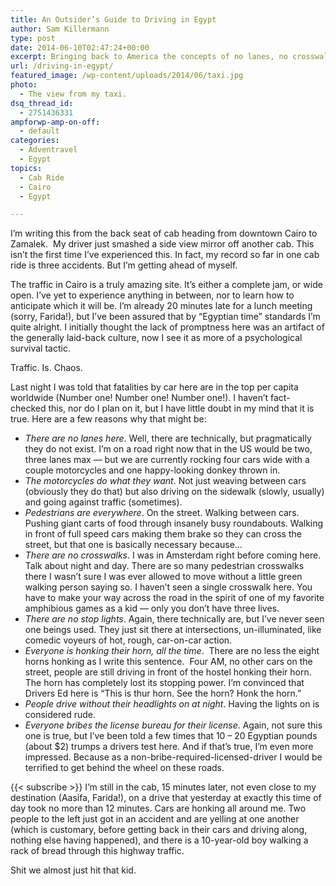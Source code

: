 ```yaml
---
title: An Outsider’s Guide to Driving in Egypt
author: Sam Killermann
type: post
date: 2014-06-10T02:47:24+00:00
excerpt: Bringing back to America the concepts of no lanes, no crosswalks, no driving tests, and all about madness on the roads of Cairo.
url: /driving-in-egypt/
featured_image: /wp-content/uploads/2014/06/taxi.jpg
photo:
  - The view from my taxi.
dsq_thread_id:
  - 2751436331
ampforwp-amp-on-off:
  - default
categories:
  - Adventravel
  - Egypt
topics:
  - Cab Ride
  - Cairo
  - Egypt

---
```

I&#8217;m writing this from the back seat of cab heading from downtown Cairo to Zamalek.  My driver just smashed a side view mirror off another cab. This isn&#8217;t the first time I&#8217;ve experienced this. In fact, my record so far in one cab ride is three accidents. But I&#8217;m getting ahead of myself.

The traffic in Cairo is a truly amazing site. It&#8217;s either a complete jam, or wide open. I&#8217;ve yet to experience anything in between, nor to learn how to anticipate which it will be. I&#8217;m already 20 minutes late for a lunch meeting (sorry, Farida!), but I&#8217;ve been assured that by &#8220;Egyptian time&#8221; standards I&#8217;m quite alright. I initially thought the lack of promptness here was an artifact of the generally laid-back culture, now I see it as more of a psychological survival tactic.

Traffic. Is. Chaos.

Last night I was told that fatalities by car here are in the top per capita worldwide (Number one! Number one! Number one!). I haven&#8217;t fact-checked this, nor do I plan on it, but I have little doubt in my mind that it is true. Here are a few reasons why that might be:<!--more-->

  * _There are no lanes here_. Well, there are technically, but pragmatically they do not exist. I&#8217;m on a road right now that in the US would be two, three lanes max &#8212; but we are currently rocking four cars wide with a couple motorcycles and one happy-looking donkey thrown in.
  * _The motorcycles do what they want_. Not just weaving between cars (obviously they do that) but also driving on the sidewalk (slowly, usually) and going against traffic (sometimes).
  * _Pedestrians are everywhere_. On the street. Walking between cars. Pushing giant carts of food through insanely busy roundabouts. Walking in front of full speed cars making them brake so they can cross the street, but that one is basically necessary because&#8230;
  * _There are no crosswalks_. I was in Amsterdam right before coming here. Talk about night and day. There are so many pedestrian crosswalks there I wasn&#8217;t sure I was ever allowed to move without a little green walking person saying so. I haven&#8217;t seen a single crosswalk here. You have to make your way across the road in the spirit of one of my favorite amphibious games as a kid &#8212; only you don&#8217;t have three lives.
  * _There are no stop lights_. Again, there technically are, but I&#8217;ve never seen one beings used. They just sit there at intersections, un-illuminated, like comedic voyeurs of hot, rough, car-on-car action.
  * _Everyone is honking their horn, all the time_.  There are no less the eight horns honking as I write this sentence.  Four AM, no other cars on the street, people are still driving in front of the hostel honking their horn. The horn has completely lost its stopping power. I&#8217;m convinced that Drivers Ed here is &#8220;This is thur horn. See the horn? Honk the horn.&#8221;
  * _People drive without their headlights on at night_. Having the lights on is considered rude.
  * _Everyone bribes the license bureau for their license_. Again, not sure this one is true, but I&#8217;ve been told a few times that 10 &#8211; 20 Egyptian pounds (about $2) trumps a drivers test here. And if that&#8217;s true, I&#8217;m even more impressed. Because as a non-bribe-required-licensed-driver I would be terrified to get behind the wheel on these roads.

{{< subscribe >}}
I&#8217;m still in the cab, 15 minutes later, not even close to my destination (Aasifa, Farida!), on a drive that yesterday at exactly this time of day took no more than 12 minutes. Cars are honking all around me. Two people to the left just got in an accident and are yelling at one another (which is customary, before getting back in their cars and driving along, nothing else having happened), and there is a 10-year-old boy walking a rack of bread through this highway traffic.

Shit we almost just hit that kid.